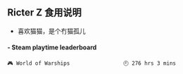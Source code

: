 ## Ricter Z 食用说明
- 喜欢猫猫，是个冇猫孤儿

<!-- steam-box start -->
#### - Steam playtime leaderboard
```text
🎮 World of Warships                 🕘 276 hrs 3 mins
```
<!-- Powered by https://github.com/YouEclipse/steam-box . -->
<!-- steam-box end -->
